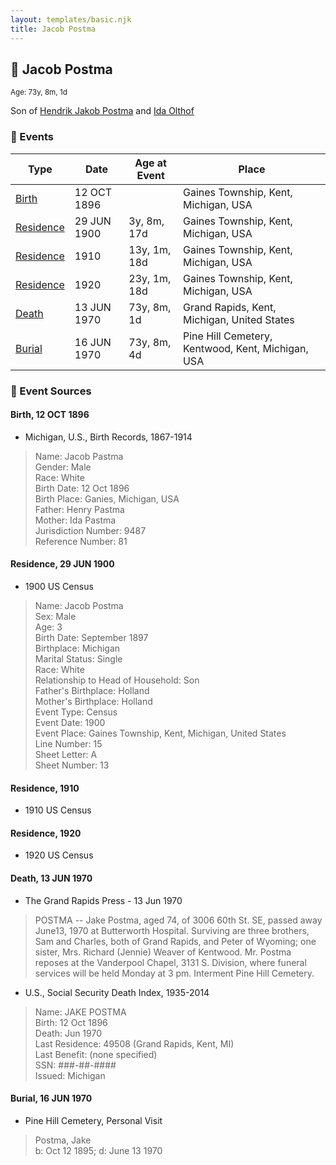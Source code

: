 ```yaml
---
layout: templates/basic.njk
title: Jacob Postma
---
```

## 🔵 Jacob Postma
<small>Age: 73y, 8m, 1d</small>

Son of [Hendrik Jakob Postma](/people/3/31727152) and [Ida Olthof](/people/6/60020862)

### 📆 Events

Type | Date | Age at Event | Place
------ | ------ | ------ | ------
[Birth](#event-event-2) | 12 OCT 1896 |  | Gaines Township, Kent, Michigan, USA
[Residence](#event-event-0) | 29 JUN 1900 | 3y, 8m, 17d | Gaines Township, Kent, Michigan, USA
[Residence](#event-event-1) | 1910 | 13y, 1m, 18d | Gaines Township, Kent, Michigan, USA
[Residence](#event-event-2) | 1920 | 23y, 1m, 18d | Gaines Township, Kent, Michigan, USA
[Death](#event-event-6) | 13 JUN 1970 | 73y, 8m, 1d | Grand Rapids, Kent, Michigan, United States
[Burial](#event-event-7) | 16 JUN 1970 | 73y, 8m, 4d | Pine Hill Cemetery, Kentwood, Kent, Michigan, USA

### 📰 Event Sources

#### <a id="event-event-2"></a> Birth, 12 OCT 1896
* Michigan, U.S., Birth Records, 1867-1914
>   
  > Name: Jacob Pastma  
  > Gender: Male  
  > Race: White  
  > Birth Date: 12 Oct 1896  
  > Birth Place: Ganies, Michigan, USA  
  > Father: Henry Pastma  
  > Mother: Ida Pastma  
  > Jurisdiction Number: 9487  
  > Reference Number: 81  
  >

#### <a id="event-event-0"></a> Residence, 29 JUN 1900
* 1900 US Census
>   
  > Name: Jacob Postma  
  > Sex: Male  
  > Age: 3  
  > Birth Date: September 1897  
  > Birthplace: Michigan  
  > Marital Status: Single  
  > Race: White  
  > Relationship to Head of Household: Son  
  > Father's Birthplace: Holland  
  > Mother's Birthplace: Holland  
  > Event Type: Census  
  > Event Date: 1900  
  > Event Place: Gaines Township, Kent, Michigan, United States  
  > Line Number: 15  
  > Sheet Letter: A  
  > Sheet Number: 13

#### <a id="event-event-1"></a> Residence, 1910
* 1910 US Census

#### <a id="event-event-2"></a> Residence, 1920
* 1920 US Census

#### <a id="event-event-6"></a> Death, 13 JUN 1970
* The Grand Rapids Press  - 13 Jun 1970
>   
  > POSTMA -- Jake Postma, aged 74, of 3006 60th St. SE, passed away June13, 1970 at Butterworth Hospital. Surviving are three brothers, Sam and Charles, both of Grand Rapids, and Peter of Wyoming; one sister, Mrs. Richard (Jennie) Weaver of Kentwood. Mr. Postma reposes at the Vanderpool Chapel, 3131 S. Division, where funeral services will be held Monday at 3 pm. Interment Pine Hill Cemetery.
* U.S., Social Security Death Index, 1935-2014
>   
  > Name: JAKE POSTMA  
  > Birth: 12 Oct 1896  
  > Death: Jun 1970  
  > Last Residence: 49508 (Grand Rapids, Kent, MI)  
  > Last Benefit: (none specified)  
  > SSN: ###-##-####  
  > Issued: Michigan

#### <a id="event-event-7"></a> Burial, 16 JUN 1970
* Pine Hill Cemetery, Personal Visit
>   
  > Postma, Jake  
  > b: Oct 12 1895; d: June 13 1970